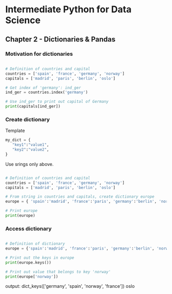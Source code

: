 # Intermediate Python for Data Science

## Chapter 2 - Dictionaries & Pandas

### Motivation for dictionaries


```python

# Definition of countries and capital
countries = ['spain', 'france', 'germany', 'norway']
capitals = ['madrid', 'paris', 'berlin', 'oslo']

# Get index of 'germany': ind_ger
ind_ger = countries.index('germany')

# Use ind_ger to print out capital of Germany
print(capitals[ind_ger])

```

### Create dictionary

Template

```python
my_dict = {
   "key1":"value1",
   "key2":"value2",
}
```
Use srings only above.

```python

# Definition of countries and capital
countries = ['spain', 'france', 'germany', 'norway']
capitals = ['madrid', 'paris', 'berlin', 'oslo']

# From string in countries and capitals, create dictionary europe
europe = { 'spain':'madrid', 'france':'paris', 'germany':'berlin', 'norway':'oslo' }

# Print europe
print(europe)

```

### Access dictionary

```python

# Definition of dictionary
europe = {'spain':'madrid', 'france':'paris', 'germany':'berlin', 'norway':'oslo' }

# Print out the keys in europe
print(europe.keys())

# Print out value that belongs to key 'norway'
print(europe['norway'])

```

output:
    dict_keys(['germany', 'spain', 'norway', 'france'])
    oslo






